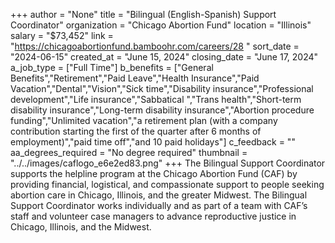 +++
author = "None"
title = "Bilingual (English-Spanish) Support Coordinator"
organization = "Chicago Abortion Fund"
location = "Illinois"
salary = "$73,452"
link = "https://chicagoabortionfund.bamboohr.com/careers/28 "
sort_date = "2024-06-15"
created_at = "June 15, 2024"
closing_date = "June 17, 2024"
a_job_type = ["Full Time"]
b_benefits = ["General Benefits","Retirement","Paid Leave","Health Insurance","Paid Vacation","Dental","Vision","Sick time","Disability insurance","Professional development","Life insurance","Sabbatical ","Trans health","Short-term disability insurance","Long-term disability insurance","Abortion procedure funding","Unlimited vacation","a retirement plan (with a company contribution starting the first of the quarter after 6 months of employment)","paid time off","and 10 paid holidays"]
c_feedback = ""
aa_degrees_required = "No degree required"
thumbnail = "../../images/caflogo_e6e2ed83.png"
+++
The Bilingual Support Coordinator supports the helpline program at the Chicago Abortion Fund (CAF) by providing financial, logistical, and compassionate support to people seeking abortion care in Chicago, Illinois, and the greater Midwest. The Bilingual Support Coordinator works individually and as part of a team with CAF’s staff and volunteer case managers to advance reproductive justice in Chicago, Illinois, and the Midwest. 